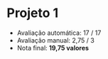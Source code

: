 # Projeto 1
* Avaliação automática: 17 / 17
* Avaliação manual: 2,75 / 3
* Nota final: **19,75 valores**
